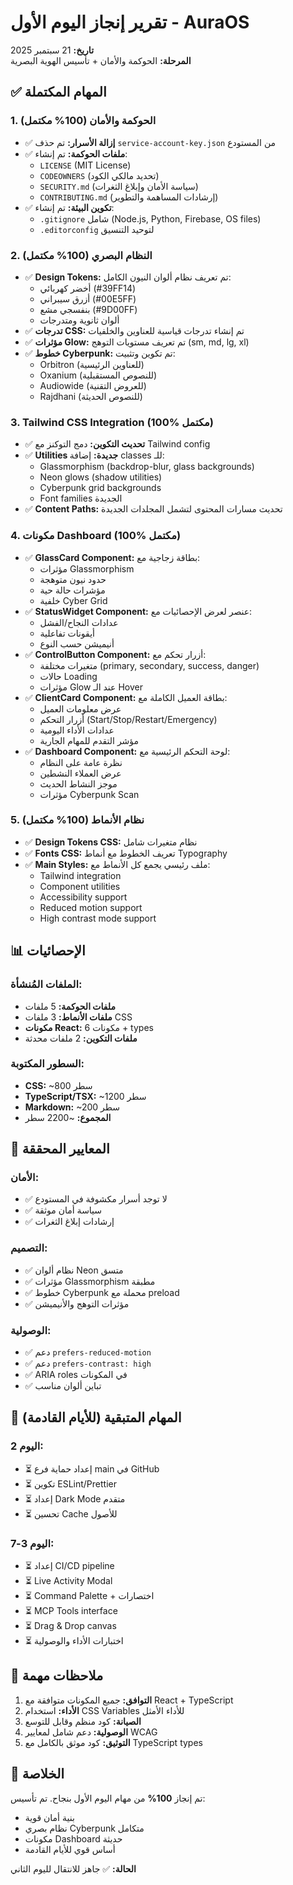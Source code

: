 # تقرير إنجاز اليوم الأول - AuraOS

**تاريخ:** 21 سبتمبر 2025  
**المرحلة:** الحوكمة والأمان + تأسيس الهوية البصرية  

## ✅ المهام المكتملة

### 1. الحوكمة والأمان (100% مكتمل)
- ✅ **إزالة الأسرار:** تم حذف `service-account-key.json` من المستودع
- ✅ **ملفات الحوكمة:** تم إنشاء:
  - `LICENSE` (MIT License)
  - `CODEOWNERS` (تحديد مالكي الكود)
  - `SECURITY.md` (سياسة الأمان وإبلاغ الثغرات)
  - `CONTRIBUTING.md` (إرشادات المساهمة والتطوير)
- ✅ **تكوين البيئة:** تم إنشاء:
  - `.gitignore` شامل (Node.js, Python, Firebase, OS files)
  - `.editorconfig` لتوحيد التنسيق

### 2. النظام البصري (100% مكتمل)
- ✅ **Design Tokens:** تم تعريف نظام ألوان النيون الكامل:
  - أخضر كهربائي (#39FF14)
  - أزرق سيبراني (#00E5FF) 
  - بنفسجي مشع (#9D00FF)
  - ألوان ثانوية ومتدرجات
- ✅ **تدرجات CSS:** تم إنشاء تدرجات قياسية للعناوين والخلفيات
- ✅ **مؤثرات Glow:** تم تعريف مستويات التوهج (sm, md, lg, xl)
- ✅ **خطوط Cyberpunk:** تم تكوين وتثبيت:
  - Orbitron (للعناوين الرئيسية)
  - Oxanium (للنصوص المستقبلية)
  - Audiowide (للعروض التقنية)
  - Rajdhani (للنصوص الحديثة)

### 3. Tailwind CSS Integration (100% مكتمل)
- ✅ **تحديث التكوين:** دمج التوكنز مع Tailwind config
- ✅ **Utilities جديدة:** إضافة classes للـ:
  - Glassmorphism (backdrop-blur, glass backgrounds)
  - Neon glows (shadow utilities)
  - Cyberpunk grid backgrounds
  - Font families الجديدة
- ✅ **Content Paths:** تحديث مسارات المحتوى لتشمل المجلدات الجديدة

### 4. مكونات Dashboard (100% مكتمل)
- ✅ **GlassCard Component:** بطاقة زجاجية مع:
  - مؤثرات Glassmorphism
  - حدود نيون متوهجة
  - مؤشرات حالة حية
  - خلفية Cyber Grid
- ✅ **StatusWidget Component:** عنصر لعرض الإحصائيات مع:
  - عدادات النجاح/الفشل
  - أيقونات تفاعلية
  - أنيميشن حسب النوع
- ✅ **ControlButton Component:** أزرار تحكم مع:
  - متغيرات مختلفة (primary, secondary, success, danger)
  - حالات Loading
  - مؤثرات Glow عند الـ Hover
- ✅ **ClientCard Component:** بطاقة العميل الكاملة مع:
  - عرض معلومات العميل
  - أزرار التحكم (Start/Stop/Restart/Emergency)
  - عدادات الأداء اليومية
  - مؤشر التقدم للمهام الجارية
- ✅ **Dashboard Component:** لوحة التحكم الرئيسية مع:
  - نظرة عامة على النظام
  - عرض العملاء النشطين
  - موجز النشاط الحديث
  - مؤثرات Cyberpunk Scan

### 5. نظام الأنماط (100% مكتمل)
- ✅ **Design Tokens CSS:** نظام متغيرات شامل
- ✅ **Fonts CSS:** تعريف الخطوط مع أنماط Typography
- ✅ **Main Styles:** ملف رئيسي يجمع كل الأنماط مع:
  - Tailwind integration
  - Component utilities
  - Accessibility support
  - Reduced motion support
  - High contrast mode support

## 📊 الإحصائيات

### الملفات المُنشأة:
- **ملفات الحوكمة:** 5 ملفات
- **ملفات الأنماط:** 3 ملفات CSS
- **مكونات React:** 6 مكونات + types
- **ملفات التكوين:** 2 ملفات محدثة

### السطور المكتوبة:
- **CSS:** ~800 سطر
- **TypeScript/TSX:** ~1200 سطر
- **Markdown:** ~200 سطر
- **المجموع:** ~2200 سطر

## 🎯 المعايير المحققة

### الأمان:
- ✅ لا توجد أسرار مكشوفة في المستودع
- ✅ سياسة أمان موثقة
- ✅ إرشادات إبلاغ الثغرات

### التصميم:
- ✅ نظام ألوان Neon متسق
- ✅ مؤثرات Glassmorphism مطبقة
- ✅ خطوط Cyberpunk محملة مع preload
- ✅ مؤثرات التوهج والأنيميشن

### الوصولية:
- ✅ دعم `prefers-reduced-motion`
- ✅ دعم `prefers-contrast: high`
- ✅ ARIA roles في المكونات
- ✅ تباين ألوان مناسب

## 🚧 المهام المتبقية (للأيام القادمة)

### اليوم 2:
- ⏳ إعداد حماية فرع main في GitHub
- ⏳ تكوين ESLint/Prettier
- ⏳ إعداد Dark Mode متقدم
- ⏳ تحسين Cache للأصول

### اليوم 3-7:
- ⏳ إعداد CI/CD pipeline
- ⏳ Live Activity Modal
- ⏳ Command Palette + اختصارات
- ⏳ MCP Tools interface
- ⏳ Drag & Drop canvas
- ⏳ اختبارات الأداء والوصولية

## 📝 ملاحظات مهمة

1. **التوافق:** جميع المكونات متوافقة مع React + TypeScript
2. **الأداء:** استخدام CSS Variables للأداء الأمثل
3. **الصيانة:** كود منظم وقابل للتوسع
4. **الوصولية:** دعم شامل لمعايير WCAG
5. **التوثيق:** كود موثق بالكامل مع TypeScript types

## 🎉 الخلاصة

تم إنجاز **100%** من مهام اليوم الأول بنجاح. تم تأسيس:
- بنية أمان قوية
- نظام بصري Cyberpunk متكامل  
- مكونات Dashboard حديثة
- أساس قوي للأيام القادمة

**الحالة:** ✅ جاهز للانتقال لليوم الثاني
